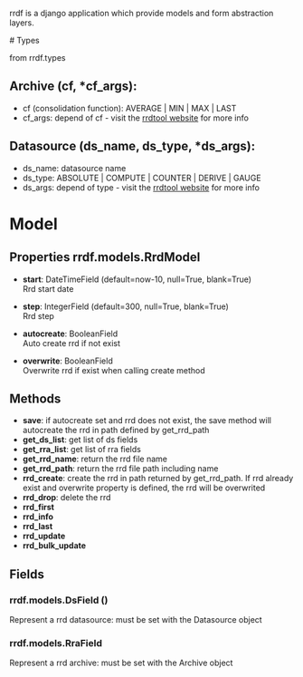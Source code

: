 rrdf is a django application which provide models and form abstraction layers.

# Types

from rrdf.types

## Archive (cf, *cf_args):  
- cf (consolidation function): AVERAGE | MIN | MAX | LAST
- cf_args: depend of cf - visit the [rrdtool website](http://oss.oetiker.ch/rrdtool/) for more info

## Datasource (ds_name, ds_type, *ds_args):  
- ds_name: datasource name
- ds_type: ABSOLUTE | COMPUTE | COUNTER | DERIVE | GAUGE
- ds_args: depend of type - visit the [rrdtool website](http://oss.oetiker.ch/rrdtool/) for more info

# Model

## Properties rrdf.models.RrdModel
- **start**: DateTimeField (default=now-10, null=True, blank=True)  
  Rrd start date

- **step**: IntegerField (default=300, null=True, blank=True)  
  Rrd step

- **autocreate**: BooleanField  
  Auto create rrd if not exist

- **overwrite**: BooleanField  
  Overwrite rrd if exist when calling create method

## Methods
- **save**: if autocreate set and rrd does not exist, the save method will autocreate the rrd in path defined by get_rrd_path
- **get_ds_list**: get list of ds fields
- **get_rra_list**: get list of rra fields
- **get_rrd_name**: return the rrd file name
- **get_rrd_path**: return the rrd file path including name
- **rrd_create**: create the rrd in path returned by get_rrd_path. If rrd already exist and overwrite property is defined, the rrd will be overwrited
- **rrd_drop**: delete the rrd
- **rrd_first**
- **rrd_info**
- **rrd_last**
- **rrd_update**
- **rrd_bulk_update**

## Fields 

### rrdf.models.DsField ()  
Represent a rrd datasource: must be set with the Datasource object

### rrdf.models.RraField  
Represent a rrd archive: must be set with the Archive object
